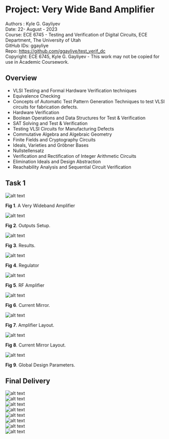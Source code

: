 # Project: Very Wide Band Amplifier

Authors : Kyle G. Gayliyev <br>
Date: 22- August - 2023<br>
Course: ECE 6745 - Testing and Verification of Digital Circuits, ECE Department, The University of Utah<br>
GitHub IDs: ggayliye <br>
Repo: https://github.com/ggayliye/test_verif_dc <br>
Copyright: ECE 6745, Kyle G. Gayliyev  - This work may not be copied for use in Academic Coursework.

## Overview 
* VLSI Testing and Formal Hardware Verification techniques
* Equivalence Checking
* Concepts of Automatic Test Pattern Generation Techniques to test VLSI circuits for fabrication defects.
* Hardware Verification
* Boolean Operations and Data Structures for Test & Verification
* SAT Solving and Test & Verification
* Testing VLSI Circuits for Manufacturing Defects
* Commutative Algebra and Algebraic Geometry
* Finite Fields and Cryptography Circuits
* Ideals, Varieties and Gröbner Bases
* Nullstellensatz
* Verification and Rectification of Integer Arithmetic Circuits
* Elimination Ideals and Design Abstraction
* Reachability Analysis and Sequential Circuit Verification

## Task 1 
![alt text](https://github.com/ggayliye/aicd/blob/main/CadencePics/1.jpg)

**Fig 1**. A Very Wideband Amplifier  

![alt text](https://github.com/ggayliye/aicd/blob/main/CadencePics/9.jpg)

**Fig 2**. Outputs Setup. 					
					
![alt text](https://github.com/ggayliye/aicd/blob/main/CadencePics/10.jpg)

**Fig 3**. Results. 					

![alt text](https://github.com/ggayliye/aicd/blob/main/CadencePics/2.jpg)

**Fig 4**. Regulator 

![alt text](https://github.com/ggayliye/aicd/blob/main/CadencePics/3.jpg)

**Fig 5**. RF Amplifier 

![alt text](https://github.com/ggayliye/aicd/blob/main/CadencePics/4.jpg)

**Fig 6**. Current Mirror. 

![alt text](https://github.com/ggayliye/aicd/blob/main/CadencePics/5.jpg)

**Fig 7**. Amplifier Layout. 
					
![alt text](https://github.com/ggayliye/aicd/blob/main/CadencePics/6.jpg)

**Fig 8**. Current Mirror Layout. 				
					
![alt text](https://github.com/ggayliye/aicd/blob/main/CadencePics/8.jpg)

**Fig 9**. Global Design Parameters. 						
					
## Final Delivery 						
					
![alt text](https://github.com/ggayliye/aicd/blob/main/CadencePics/finalDeliver/1.jpg)			
![alt text](https://github.com/ggayliye/aicd/blob/main/CadencePics/finalDeliver/2.jpg)	
![alt text](https://github.com/ggayliye/aicd/blob/main/CadencePics/finalDeliver/3.jpg)	
![alt text](https://github.com/ggayliye/aicd/blob/main/CadencePics/finalDeliver/4.jpg)	
![alt text](https://github.com/ggayliye/aicd/blob/main/CadencePics/finalDeliver/5.jpg)	
![alt text](https://github.com/ggayliye/aicd/blob/main/CadencePics/finalDeliver/6.jpg)	
![alt text](https://github.com/ggayliye/aicd/blob/main/CadencePics/finalDeliver/7.jpg)	
![alt text](https://github.com/ggayliye/aicd/blob/main/CadencePics/finalDeliver/8.jpg)	


		
					
					